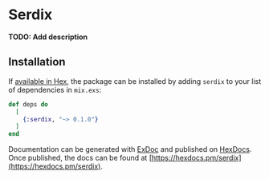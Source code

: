 # Serdix

**TODO: Add description**

## Installation

If [available in Hex](https://hex.pm/docs/publish), the package can be installed
by adding `serdix` to your list of dependencies in `mix.exs`:

```elixir
def deps do
  [
    {:serdix, "~> 0.1.0"}
  ]
end
```

Documentation can be generated with [ExDoc](https://github.com/elixir-lang/ex_doc)
and published on [HexDocs](https://hexdocs.pm). Once published, the docs can
be found at [https://hexdocs.pm/serdix](https://hexdocs.pm/serdix).

